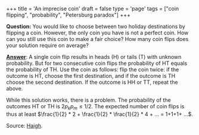 +++
title = 'An imprecise coin'
draft = false
type = 'page'
tags = ["coin flipping", "probability", "Petersburg paradox"]
+++

**Question:** You would like to choose between two holiday destinations by flipping a coin. However, the only coin you have is not a perfect coin. How can you still use this coin to make a fair choice? How many coin flips does your solution require on average?

[**Answer**](/puzzles/imprecise_coin/): A single coin flip results in heads (H) or tails (T) with unknown probability. But for two consecutive coin flips the probability of HT equals the probability of TH. Use the coin as follows: flip the coin twice: if the outcome is HT, choose the first destination, and if the outcome is TH choose the second destination. If the outcome is HH or TT, repeat the above.

While this solution works, there is a problem. The probability of the outcomes HT or TH is $2 p_k p_m \leq 1/2$.  The expected number of coin flips is thus at least $\frac{1}{2} * 2 + \frac{1}{2} * \frac{1}{2} * 4 + ... = 1+1+1+ ...$.

Source: [Haigh](/puzzles/#literature).
